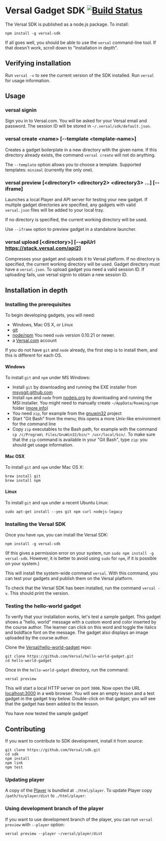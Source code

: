 # Versal Gadget SDK [![Build Status](https://travis-ci.org/Versal/sdk.svg?branch=master)](https://travis-ci.org/Versal/sdk)

The Versal SDK is published as a node.js package. To install:

    npm install -g versal-sdk

If all goes well, you should be able to use the `versal` command-line
tool. If that doesn't work, scroll down to "Installation in depth".

## Verifying installation

Run `versal -v` to see the current version of the SDK installed. Run `versal` for usage information.

## Usage

### versal signin

Sign you in to Versal.com. You will be asked for your Versal email and password.
The session ID will be stored in `~/.versal/sdk/default.json`.

### versal create \<name\> [--template \<template-name\>]

Creates a gadget boilerplate in a new directory with the given name. If this directory already exists, the command `versal create` will not do anything.

The `--template` option allows you to choose a template. Supported templates: `minimal` (currently the only one).

### versal preview [\<directory1\> \<directory2\> \<directory3\> ...] [--iframe]

Launches a local Player and API server for testing your new gadget. If multiple
gadget directories are specified, any gadgets with valid `versal.json` files
will be added to your local tray.

If no directory is specified, the current working directory will be used.

Use `--iframe` option to preview gadget in a standalone launcher.

### versal upload [\<directory\>] [--apiUrl https://stack.versal.com/api2]

Compresses your gadget and uploads it to Versal platform. If no directory is specified, the current working directory will be used. Gadget directory must have a `versal.json`. To upload gadget you need a valid session ID. If uploading fails, use versal signin to obtain a new session ID.

## Installation in depth

### Installing the prerequisites

To begin developing gadgets, you will need:
- Windows, Mac OS X, or Linux
- [git](http://git-scm.com/book/en/Getting-Started-Installing-Git)
- [node/npm](http://nodejs.org/)  You need `node` version 0.10.21 or newer.
- a [Versal.com](http://versal.com) account

If you do not have `git` and `node` already, the first step is to install them, and this is different for each OS.

#### Windows

To install `git` and `npm` under MS Windows:

* Install `git` by downloading and running the EXE installer from [msysgit.github.com](http://msysgit.github.com)
* Install `npm` and `node` from [nodejs.org](http://nodejs.org/download/) by downloading and running the MSI installer. You might need to manually create `~/AppData/Roaming/npm` folder ([more info](http://stackoverflow.com/questions/25093276/nodejs-windows-error-enoent-stat-c-users-rt-appdata-roaming-npm))
* You need `zip`, for example from the [gnuwin32](http://downloads.sourceforge.net/gnuwin32/zip-3.0-setup.exe) project
* Start "Git Bash" from the menu; this opens a more Unix-like environment for the command line
* Copy `zip` executables to the Bash path, for example with the command `cp /c/Program\ Files/GnuWin32/bin/* /usr/local/bin/`. To make sure that the `zip` command is available in your "Git Bash", type `zip`: you should get usage information.

#### Mac OSX

To install `git` and `npm` under Mac OS X:

    brew install git
    brew install npm

#### Linux

To install `git` and `npm` under a recent Ubuntu Linux:

    sudo apt-get install --yes git npm curl nodejs-legacy

### Installing the Versal SDK

Once you have `npm`, you can install the Versal SDK:

    npm install -g versal-sdk

(If this gives a permission error on your system, run `sudo npm install -g versal-sdk`. However, it is better to avoid using `sudo` for `npm`, if it is possible on your system.)

This will install the system-wide command `versal`. With this command, you can test your gadgets and publish them on the Versal platform.

To check that the Versal SDK has been installed, run the command `versal -v`. This should print the version.

### Testing the hello-world gadget

To verify that your installation works, let's test a sample gadget. This gadget shows a "hello, world" message with a custom word and color inserted by the course author. The learner can click on this word and toggle the italics and boldface font on the message. The gadget also displays an image uploaded by the course author.

Clone the [Versal/hello-world-gadget](https://github.com/Versal/hello-world-gadget) repo:

    git clone https://github.com/Versal/hello-world-gadget.git
    cd hello-world-gadget

Once in the `hello-world-gadget` directory, run the command:

    versal preview

This will start a local HTTP server on port `3000`. Now open the URL [localhost:3000](http://localhost:3000) in a web browser. You will see an empty lesson and a test gadget in the gadget tray below. Double-click on that gadget; you will see that the gadget has been added to the lesson.

You have now tested the sample gadget!

## Contributing

If you want to contribute to SDK development, install it from source:

    git clone https://github.com/Versal/sdk.git
    cd sdk
    npm install
    npm link
    npm test

### Updating player

A copy of the [Player](/Versal/player) is bundled at `./html/player`. To update Player copy `/path/to/player/dist` to `./html/player`:

### Using development branch of the player

If you want to use development branch of the player, you can run `versal preview` with `--player` option:

    versal preview --player ~/versal/player/dist
